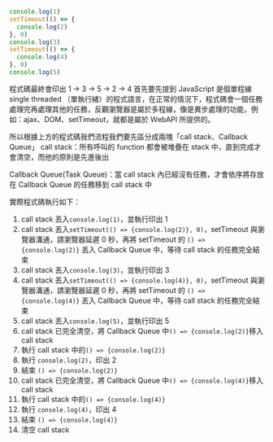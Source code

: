 ```js
console.log(1)
setTimeout(() => {
  console.log(2)
}, 0)
console.log(3)
setTimeout(() => {
  console.log(4)
}, 0)
console.log(5)
```

程式碼最終會印出 1 -> 3 -> 5 -> 2 -> 4
首先要先提到 JavaScript 是個單程線 single threaded （單執行緒）的程式語言，在正常的情況下，程式碼會一個任務處理完再處理其他的任務，反觀瀏覽器是屬於多程線，像是異步處理的功能，例如：ajax、DOM、setTimeout，就都是屬於 ＷebAPI 所提供的。

所以根據上方的程式碼我們流程我們要先區分成兩塊「call stack、Callback Queue」
call stack：所有呼叫的 function 都會被堆疊在 stack 中，直到完成才會清空，而他的原則是先進後出

Callback Queue(Task Queue)：當 call stack 內已經沒有任務，才會依序將存放在 Callback Queue 的任務移到 call stack 中

實際程式碼執行如下：
1. call stack 丟入`console.log(1)`，並執行印出 1
2. call stack 丟入`setTimeout(() => {console.log(2)}, 0)`，setTimeout 與瀏覽器溝通，請瀏覽器延遲 0 秒，再將 setTimeout 的 `() => {console.log(2)}` 丟入 Callback Queue 中，等待 call stack 的任務完全結束
3. call stack 丟入`console.log(3)`，並執行印出 3
4. call stack 丟入`setTimeout(() => {console.log(4)}, 0)`，setTimeout 與瀏覽器溝通，請瀏覽器延遲 0 秒，再將 setTimeout 的 `() => {console.log(4)}` 丟入 Callback Queue 中，等待 call stack 的任務完全結束
5. call stack 丟入`console.log(5)`，並執行印出 5
6. call stack 已完全清空，將 Callback Queue 中`() => {console.log(2)}`移入 call stack 
7. 執行 call stack 中的`() => {console.log(2)}`
8. 執行 `console.log(2)`，印出 2
9. 結束 `() => {console.log(2)}`
10. call stack 已完全清空，將 Callback Queue 中`() => {console.log(4)}`移入 call stack 
7. 執行 call stack 中的`() => {console.log(4)}`
8. 執行 `console.log(4)`，印出 4
11. 結束 `() => {console.log(4)}`
12. 清空 call stack